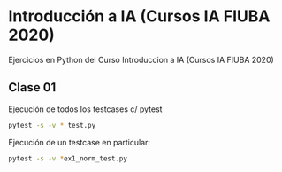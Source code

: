 # Introducción a IA (Cursos IA FIUBA 2020)

Ejercicios en Python del Curso Introduccion a IA (Cursos IA FIUBA 2020)

## Clase 01

Ejecución de todos los testcases c/ pytest

~~~bash
pytest -s -v *_test.py
~~~

Ejecución de un testcase en particular:

~~~bash
pytest -s -v *ex1_norm_test.py
~~~